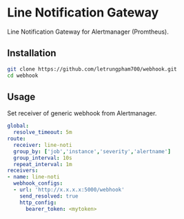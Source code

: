 # Line Notification Gateway #

Line Notification Gateway for Alertmanager (Promtheus).

## Installation ##

```bash
git clone https://github.com/letrungpham700/webhook.git
cd webhook

```

## Usage ##

Set receiver of generic webhook from Alertmanager.

```yaml
global:
  resolve_timeout: 5m
route:
  receiver: line-noti
  group_by: ['job','instance','severity','alertname']
  group_interval: 10s
  repeat_interval: 1m
receivers:
- name: line-noti
  webhook_configs:
  - url: 'http://x.x.x.x:5000/webhook'
    send_resolved: true
    http_config:
      bearer_token: <mytoken>
```
